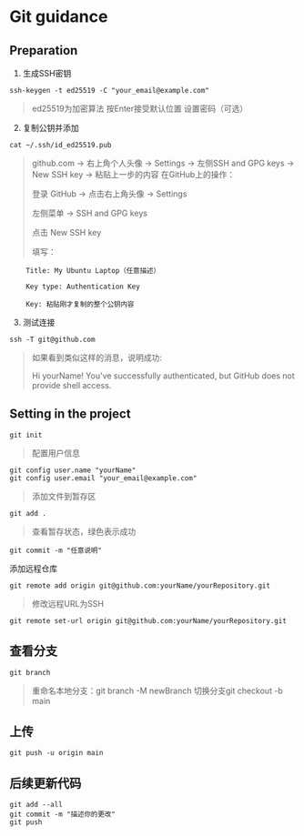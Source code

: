 # Git guidance

## Preparation

1. 生成SSH密钥

```
ssh-keygen -t ed25519 -C "your_email@example.com"
```

> ed25519为加密算法
> 按Enter接受默认位置
> 设置密码（可选）

2. 复制公钥并添加

```
cat ~/.ssh/id_ed25519.pub
```

> github.com → 右上角个人头像 → Settings → 左侧SSH and GPG keys → New SSH key → 粘贴上一步的内容
> 在GitHub上的操作：
>
> 登录 GitHub → 点击右上角头像 → Settings
>
> 左侧菜单 → SSH and GPG keys
>
> 点击 New SSH key
>
> 填写：

        Title: My Ubuntu Laptop（任意描述）

        Key type: Authentication Key

        Key: 粘贴刚才复制的整个公钥内容


3. 测试连接

```
ssh -T git@github.com
```

>如果看到类似这样的消息，说明成功:
>
> Hi yourName! You've successfully authenticated, but GitHub does not provide shell access.

## Setting in the project

```
git init
```

> 配置用户信息 

```
git config user.name "yourName"
git config user.email "your_email@example.com"
```

> 添加文件到暂存区

```
git add .
```

> 查看暂存状态，绿色表示成功

```
git commit -m "任意说明"
```

添加远程仓库

```
git remote add origin git@github.com:yourName/yourRepository.git
```

> 修改远程URL为SSH

```
git remote set-url origin git@github.com:yourName/yourRepository.git
```

## 查看分支

```
git branch
```

> 重命名本地分支：git branch -M newBranch
> 切换分支git checkout -b main

## 上传

```
git push -u origin main
```

## 后续更新代码

```
git add --all
git commit -m "描述你的更改"
git push
```
